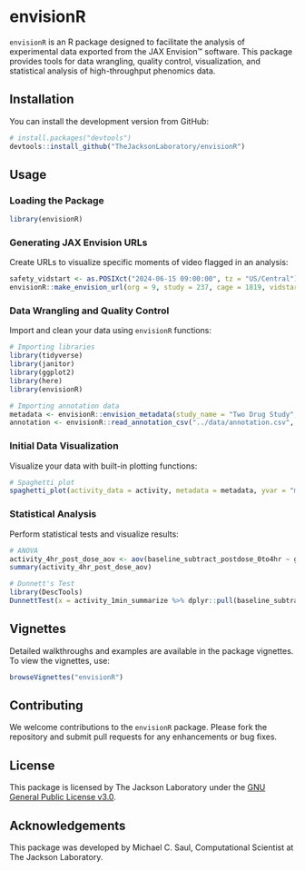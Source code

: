 # envisionR

`envisionR` is an R package designed to facilitate the analysis of experimental data exported from the JAX Envision™ software. This package provides tools for data wrangling, quality control, visualization, and statistical analysis of high-throughput phenomics data.

## Installation

<!-- This commented set of lines will change when envisionR is available on CRAN or Bioconductor.
You can install the `envisionR` package from CRAN using:

```R
install.packages("envisionR")
```
-->

You can install the development version from GitHub:

```R
# install.packages("devtools")
devtools::install_github("TheJacksonLaboratory/envisionR")
```

## Usage

### Loading the Package

```R
library(envisionR)
```

### Generating JAX Envision URLs

Create URLs to visualize specific moments of video flagged in an analysis:

```R
safety_vidstart <- as.POSIXct("2024-06-15 09:00:00", tz = "US/Central")
envisionR::make_envision_url(org = 9, study = 237, cage = 1819, vidstart = safety_vidstart)
```

### Data Wrangling and Quality Control

Import and clean your data using `envisionR` functions:

```R
# Importing libraries
library(tidyverse)
library(janitor)
library(ggplot2)
library(here)
library(envisionR)

# Importing annotation data
metadata <- envisionR::envision_metadata(study_name = "Two Drug Study", tzone = "US/Central", lights_on = "06:00:00", lights_off = "18:00:00", study_url = "https://app.murine.net/org/9/study/237/")
annotation <- envisionR::read_annotation_csv("../data/annotation.csv", metadata = metadata)
```

### Initial Data Visualization

Visualize your data with built-in plotting functions:

```R
# Spaghetti plot
spaghetti_plot(activity_data = activity, metadata = metadata, yvar = "movement_mean_per_cage_cm_s_hour", occupancy_norm = TRUE) + ggokabeito::scale_color_okabe_ito(order = okabe_order)
```

### Statistical Analysis

Perform statistical tests and visualize results:

```R
# ANOVA
activity_4hr_post_dose_aov <- aov(baseline_subtract_postdose_0to4hr ~ group_name, data = activity_1min_summarize)
summary(activity_4hr_post_dose_aov)

# Dunnett's Test
library(DescTools)
DunnettTest(x = activity_1min_summarize %>% dplyr::pull(baseline_subtract_postdose_0to4hr), g = activity_1min_summarize %>% dplyr::pull(group_name), control = "Vehicle (0 mg/kg)")
```

## Vignettes

<!--NOTE: as of 2024-12-20, vignettes are still under development.-->

Detailed walkthroughs and examples are available in the package vignettes. To view the vignettes, use:

```R
browseVignettes("envisionR")
```

## Contributing

We welcome contributions to the `envisionR` package. Please fork the repository and submit pull requests for any enhancements or bug fixes.

## License

This package is licensed by The Jackson Laboratory under the [GNU General Public License v3.0](http://www.gnu.org/licenses/gpl-3.0.en.html).

## Acknowledgements

This package was developed by Michael C. Saul, Computational Scientist at The Jackson Laboratory.
